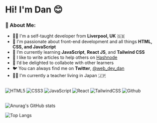 # Hi! I'm Dan 😊

### 👋 About Me:

- 👨‍💻 I'm a self-taught developer from **Liverpool, UK** 🇬🇧
- 🤩 I'm passionate about front-end development and all things **HTML, CSS, and JavaScript**
- 🌱 I’m currently learning **JavaScript**, **React JS**, and **Tailwind CSS**
- 📝 I like to write articles to help others on [Hashnode](https://web-dev-dan.hashnode.dev/) 
- 👯 I’d be delighted to collabote with other learners
- 🐦 You can always find me on **Twitter**, [@web_dev_dan](https://twitter.com/web_dev_dan)
- 👨‍🏫 I'm currently a teacher living in Japan 🇯🇵

<br>

<div display="flex">
<img alt="HTML5" src="https://img.shields.io/badge/html5-%23325288.svg?style=for-the-badge&logo=html5&logoColor=ffffff"/>
<img alt="CSS3" src="https://img.shields.io/badge/css3-%23325288.svg?style=for-the-badge&logo=css3&logoColor=ffffff"/>
<img alt="JavaScript" src="https://img.shields.io/badge/javascript-%23325288.svg?style=for-the-badge&logo=javascript&logoColor=%23ffffff"/>
<img alt="React" src="https://img.shields.io/badge/react-%23325288.svg?style=for-the-badge&logo=react&logoColor=%23ffffff"/>
<img alt="TailwindCSS" src="https://img.shields.io/badge/tailwind css-%23325288.svg?style=for-the-badge&logo=tailwind-css&logoColor=ffffff"/>
<img alt="Github" src="https://img.shields.io/badge/github-%23325288.svg?style=for-the-badge&logo=github&logoColor=ffffff"/>
</div>

<br>

![Anurag's GitHub stats](https://github-readme-stats.vercel.app/api?username=Web-Dev-Dan&show_icons=true&theme=tokyonight)


<!-- Include once I have committed code to GitHub (Top Languages Widget):-->

![Top Langs](https://github-readme-stats.vercel.app/api/top-langs/?username=Web-Dev-Dan&layout=compact&theme=tokyonight)

<!--
**Web-Dev-Dan/Web-Dev-Dan** is a ✨ _special_ ✨ repository because its `README.md` (this file) appears on your GitHub profile.

Here are some ideas to get you started:

- 🔭 I’m currently working on ...
- 🌱 I’m currently learning ...
- 👯 I’m looking to collaborate on ...
- 🤔 I’m looking for help with ...
- 💬 Ask me about ...
- 📫 How to reach me: ...
- 😄 Pronouns: ...
- ⚡ Fun fact: ...
-->
